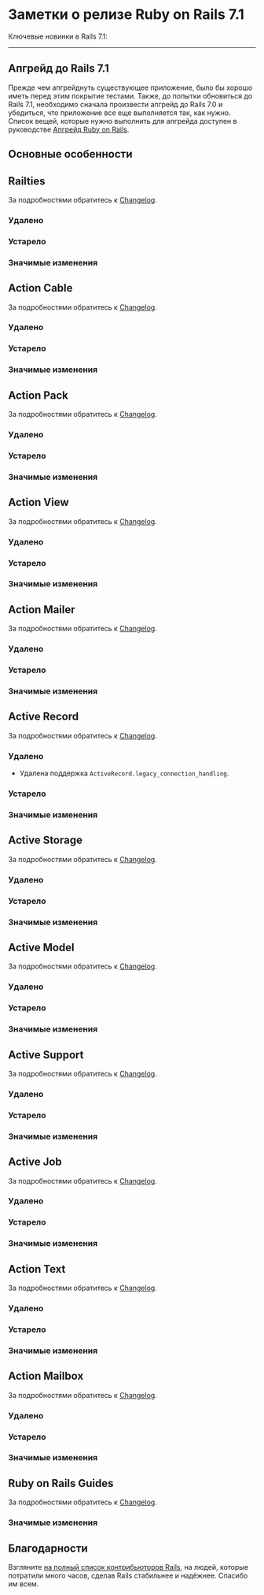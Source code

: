 Заметки о релизе Ruby on Rails 7.1
==================================

Ключевые новинки в Rails 7.1:

--------------------------------------------------------------------------------

Апгрейд до Rails 7.1
--------------------

Прежде чем апгрейднуть существующее приложение, было бы хорошо иметь перед этим покрытие тестами. Также, до попытки обновиться до Rails 7.1, необходимо сначала произвести апгрейд до Rails 7.0 и убедиться, что приложение все еще выполняется так, как нужно. Список вещей, которые нужно выполнить для апгрейда доступен в руководстве [Апгрейд Ruby on Rails](/upgrading-ruby-on-rails#upgrading-from-rails-7-0-to-rails-7-1).

Основные особенности
--------------------

Railties
--------

За подробностями обратитесь к [Changelog][railties].

### Удалено

### Устарело

### Значимые изменения

Action Cable
------------

За подробностями обратитесь к [Changelog][action-cable].

### Удалено

### Устарело

### Значимые изменения

Action Pack
-----------

За подробностями обратитесь к [Changelog][action-pack].

### Удалено

### Устарело

### Значимые изменения

Action View
-----------

За подробностями обратитесь к [Changelog][action-view].

### Удалено

### Устарело

### Значимые изменения

Action Mailer
-------------

За подробностями обратитесь к [Changelog][action-mailer].

### Удалено

### Устарело

### Значимые изменения

Active Record
-------------

За подробностями обратитесь к [Changelog][active-record].

### Удалено

* Удалена поддержка `ActiveRecord.legacy_connection_handling`.

### Устарело

### Значимые изменения

Active Storage
--------------

За подробностями обратитесь к [Changelog][active-storage].

### Удалено

### Устарело

### Значимые изменения

Active Model
------------

За подробностями обратитесь к [Changelog][active-model].

### Удалено

### Устарело

### Значимые изменения

Active Support
--------------

За подробностями обратитесь к [Changelog][active-support].

### Удалено

### Устарело

### Значимые изменения

Active Job
----------

За подробностями обратитесь к [Changelog][active-job].

### Удалено

### Устарело

### Значимые изменения

Action Text
----------

За подробностями обратитесь к [Changelog][action-text].

### Удалено

### Устарело

### Значимые изменения

Action Mailbox
----------

За подробностями обратитесь к [Changelog][action-mailbox].

### Удалено

### Устарело

### Значимые изменения

Ruby on Rails Guides
--------------------

За подробностями обратитесь к [Changelog][guides].

### Значимые изменения

Благодарности
-------------

Взгляните [на полный список контрибьюторов Rails](http://contributors.rubyonrails.org/), на людей, которые потратили много часов, сделав Rails стабильнее и надёжнее. Спасибо им всем.

[railties]:       https://github.com/rails/rails/blob/main/railties/CHANGELOG.md
[action-pack]:    https://github.com/rails/rails/blob/main/actionpack/CHANGELOG.md
[action-view]:    https://github.com/rails/rails/blob/main/actionview/CHANGELOG.md
[action-mailer]:  https://github.com/rails/rails/blob/main/actionmailer/CHANGELOG.md
[action-cable]:   https://github.com/rails/rails/blob/main/actioncable/CHANGELOG.md
[active-record]:  https://github.com/rails/rails/blob/main/activerecord/CHANGELOG.md
[active-storage]: https://github.com/rails/rails/blob/main/activestorage/CHANGELOG.md
[active-model]:   https://github.com/rails/rails/blob/main/activemodel/CHANGELOG.md
[active-support]: https://github.com/rails/rails/blob/main/activesupport/CHANGELOG.md
[active-job]:     https://github.com/rails/rails/blob/main/activejob/CHANGELOG.md
[action-text]:    https://github.com/rails/rails/blob/main/actiontext/CHANGELOG.md
[action-mailbox]: https://github.com/rails/rails/blob/main/actionmailbox/CHANGELOG.md
[guides]:         https://github.com/rails/rails/blob/main/guides/CHANGELOG.md
